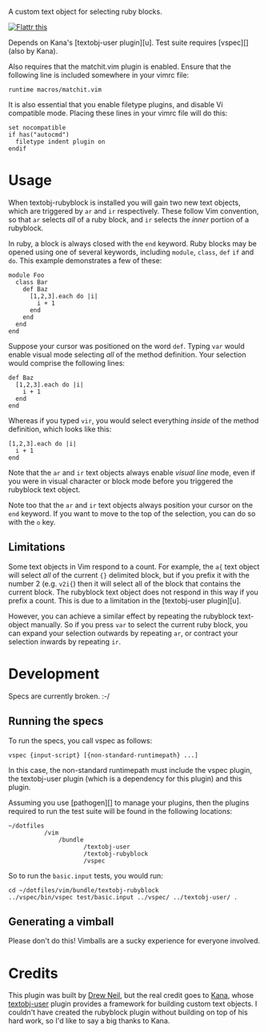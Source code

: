 A custom text object for selecting ruby blocks.

<a href="http://flattr.com/thing/107222/vim-textobj-rubyblock-A-custom-text-object-for-selecting-ruby-blocks" target="_blank">
<img src="http://api.flattr.com/button/flattr-badge-large.png" alt="Flattr this" title="Flattr this" border="0" /></a>

Depends on Kana's [textobj-user plugin][u]. Test suite requires [vspec][] (also by Kana).

Also requires that the matchit.vim plugin is enabled. Ensure that the following line is included somewhere in your vimrc file:

    runtime macros/matchit.vim

It is also essential that you enable filetype plugins, and disable Vi compatible mode. Placing these lines in your vimrc file will do this:

    set nocompatible
    if has("autocmd")
      filetype indent plugin on
    endif

Usage
=====

When textobj-rubyblock is installed you will gain two new text objects, which
are triggered by `ar` and `ir` respectively. These follow Vim convention, so
that `ar` selects _all_ of a ruby block, and `ir` selects the _inner_ portion
of a rubyblock.

In ruby, a block is always closed with the `end` keyword. Ruby blocks may be
opened using one of several keywords, including `module`, `class`, `def` `if`
and `do`. This example demonstrates a few of these:

    module Foo
      class Bar
        def Baz
          [1,2,3].each do |i|
            i + 1
          end
        end
      end
    end

Suppose your cursor was positioned on the word `def`. Typing `var` would
enable visual mode selecting _all_ of the method definition. Your selection
would comprise the following lines:

    def Baz
      [1,2,3].each do |i|
        i + 1
      end
    end

Whereas if you typed `vir`, you would select everything _inside_ of the method
definition, which looks like this:

    [1,2,3].each do |i|
      i + 1
    end

Note that the `ar` and `ir` text objects always enable _visual line_ mode,
even if you were in visual character or block mode before you triggered the
rubyblock text object.

Note too that the `ar` and `ir` text objects always position your cursor on
the `end` keyword. If you want to move to the top of the selection, you can do
so with the `o` key.

Limitations
-----------

Some text objects in Vim respond to a count. For example, the `a{` text object
will select _all_ of the current `{}` delimited block, but if you prefix it
with the number 2 (e.g. `v2i{`) then it will select all of the block that
contains the current block. The rubyblock text object does not respond in this
way if you prefix a count. This is due to a limitation in the [textobj-user
plugin][u].

However, you can achieve a similar effect by repeating the rubyblock
text-object manually. So if you press `var` to select the current ruby block,
you can expand your selection outwards by repeating `ar`, or contract your
selection inwards by repeating `ir`.

Development
===========

Specs are currently broken. :-/

Running the specs
-----------------

To run the specs, you call vspec as follows:

    vspec {input-script} [{non-standard-runtimepath} ...]

In this case, the non-standard runtimepath must include the vspec plugin, the textobj-user plugin (which is a dependency for this plugin) and this plugin.

Assuming you use [pathogen][] to manage your plugins, then the plugins required to run the test suite will be found in the following locations:

    ~/dotfiles
              /vim
                  /bundle
                         /textobj-user
                         /textobj-rubyblock
                         /vspec

So to run the `basic.input` tests, you would run:

    cd ~/dotfiles/vim/bundle/textobj-rubyblock
    ../vspec/bin/vspec test/basic.input ../vspec/ ../textobj-user/ .

Generating a vimball
--------------------

Please don't do this! Vimballs are a sucky experience for everyone involved.

Credits
=======

This plugin was built by [Drew Neil][me], but the real credit goes to [Kana][], whose [textobj-user][kana-git] plugin provides a framework for building custom text objects. I couldn't have created the rubyblock plugin without building on top of his hard work, so I'd like to say a big thanks to Kana.

[Kana]: http://whileimautomaton.net/
[textobj-user]: http://www.vim.org/scripts/script.php?script_id=2100
[kana-git]: https://github.com/kana/vim-textobj-user
[me]: http://drewneil.com
